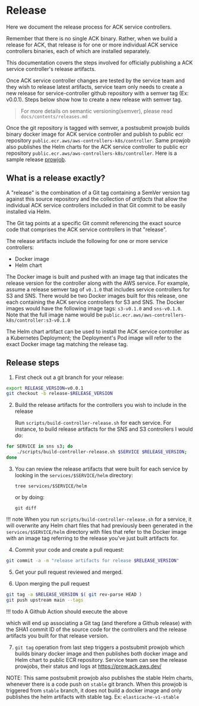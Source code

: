 # Release

Here we document the release process for ACK service controllers.

Remember that there is no single ACK binary. Rather, when we build a release
for ACK, that release is for one or more individual ACK service controllers
binaries, each of which are installed separately.

This documentation covers the steps involved for officially publishing
a ACK service controller's release artifacts.

Once ACK service controller changes are tested by the service team and they wish to
release latest artifacts, service team only needs to create a new release for service-controller
github repository with a semver tag (Ex: v0.0.1). 
Steps below show how to create a new release with semver tag.

>For more details on semantic versioning(semver), please read `docs/contents/releases.md` 

Once the git repository is tagged with semver, a postsubmit prowjob builds binary 
docker image for ACK service controller and publish to public ecr repository `public.ecr.aws/aws-controllers-k8s/controller`.
Same prowjob also publishes the Helm charts for the ACK service controller to
public ecr repository `public.ecr.aws/aws-controllers-k8s/controller`. Here is a sample release [prowjob](https://prow.ack.aws.dev/log?job=elasticsearchservice-post-submit&id=1392554172762558464).

## What is a release exactly?

A "release" is the combination of a Git tag containing a SemVer version tag
against this source repository and the collection of *artifacts* that allow the
individual ACK service controllers included in that Git commit to be easily
installed via Helm.

The Git tag points at a specific Git commit referencing the exact source code
that comprises the ACK service controllers in that "release".

The release artifacts include the following for one or more service
controllers:

* Docker image
* Helm chart

The Docker image is built and pushed with an image tag that indicates the
release version for the controller along with the AWS service. For example,
assume a release semver tag of `v0.1.0` that includes service controllers for
S3 and SNS. There would be two Docker images built for this release, one each
containing the ACK service controllers for S3 and SNS. The Docker images would
have the following image tags: `s3-v0.1.0` and `sns-v0.1.0`. Note
that the full image name would be
`public.ecr.aws/aws-controllers-k8s/controller:s3-v0.1.0`

The Helm chart artifact can be used to install the ACK service controller as a
Kubernetes Deployment; the Deployment's Pod image will refer to the exact
Docker image tag matching the release tag.

## Release steps

1. First check out a git branch for your release:
 
```bash
export RELEASE_VERSION=v0.0.1
git checkout -b release-$RELEASE_VERSION
 ```

2. Build the release artifacts for the controllers you wish to include in the
   release

   Run `scripts/build-controller-release.sh` for each service. For
   instance, to build release artifacts for the SNS and S3 controllers I would
   do:

```bash
for SERVICE in sns s3; do
    ./scripts/build-controller-release.sh $SERVICE $RELEASE_VERSION;
done
```

3. You can review the release artifacts that were built for each service by
   looking in the `services/$SERVICE/helm` directory:

    `tree services/$SERVICE/helm`

    or by doing:

    `git diff`

!!! note
    When you run `scripts/build-controller-release.sh` for a service, it will
    overwrite any Helm chart files that had previously been generated in the
    `services/$SERVICE/helm` directory with files that refer to the
    Docker image with an image tag referring to the release you've just built
    artifacts for.

4. Commit your code and create a pull request:

```bash
git commit -a -m "release artifacts for release $RELEASE_VERSION"
```

5. Get your pull request reviewed and merged.

6. Upon merging the pull request

```bash
git tag -a $RELEASE_VERSION $( git rev-parse HEAD )
git push upstream main --tags
```

!!! todo
    A Github Action should execute the above

which will end up associating a Git tag (and therefore a Github release) with
the SHA1 commit ID of the source code for the controllers and the release
artifacts you built for that release version.

7. `git tag` operation from last step triggers a postsubmit prowjob which builds binary docker image and then publishes
both docker image and Helm chart to public ECR repository.
Service team can see the release prowjobs, their status and logs at https://prow.ack.aws.dev/


NOTE: This same postsubmit prowjob also publishes the stable Helm charts, whenever there is a code push on `stable` git branch.
When this prowjob is triggered from `stable` branch, it does not build a docker image and only publishes the helm artifacts with
stable tag. Ex: `elasticache-v1-stable`
